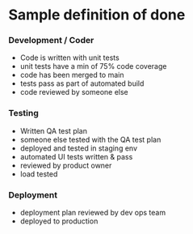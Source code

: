 # Sample definition of done

### Development / Coder

- Code is written with unit tests
- unit tests have a min of 75% code coverage
- code has been merged to main
- tests pass as part of automated build
- code reviewed by someone else



### Testing

* Written QA test plan
* someone else tested with the QA test plan
* deployed and tested in staging env
* automated UI tests written & pass
* reviewed by product owner
* load tested

### Deployment

* deployment plan reviewed by dev ops team
* deployed to production